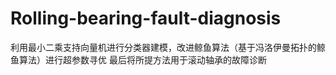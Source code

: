 # Rolling-bearing-fault-diagnosis
利用最小二乘支持向量机进行分类器建模，改进鲸鱼算法（基于冯洛伊曼拓扑的鲸鱼算法）进行超参数寻优
最后将所提方法用于滚动轴承的故障诊断
